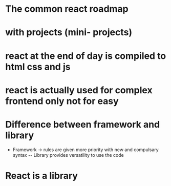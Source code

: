 # The common react roadmap 
# with projects (mini- projects) 
# react at the end of day is compiled to html css and js 
# react is actually used for complex frontend only not for easy 


# Difference between framework and library 
- Framework -> rules are given more priority with new and compulsary syntax 
-- Library provides versatility to use the code 

# React is a library 